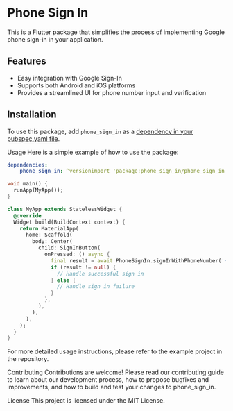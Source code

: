 # Phone Sign In

This is a Flutter package that simplifies the process of implementing Google phone sign-in in your application.

## Features

- Easy integration with Google Sign-In
- Supports both Android and iOS platforms
- Provides a streamlined UI for phone number input and verification

## Installation

To use this package, add `phone_sign_in` as a [dependency in your pubspec.yaml file](https://flutter.dev/docs/development/packages-and-plugins/using-packages).

Usage
Here is a simple example of how to use the package:

```yaml
dependencies:
    phone_sign_in: ^versionimport 'package:phone_sign_in/phone_sign_in.dart';
```

```dart
void main() {
  runApp(MyApp());
}

class MyApp extends StatelessWidget {
  @override
  Widget build(BuildContext context) {
    return MaterialApp(
      home: Scaffold(
        body: Center(
          child: SignInButton(
            onPressed: () async {
              final result = await PhoneSignIn.signInWithPhoneNumber('+1234567890');
              if (result != null) {
                // Handle successful sign in
              } else {
                // Handle sign in failure
              }
            },
          ),
        ),
      ),
    );
  }
}
```

For more detailed usage instructions, please refer to the example project in the repository.

Contributing
Contributions are welcome! Please read our contributing guide to learn about our development process, how to propose bugfixes and improvements, and how to build and test your changes to phone_sign_in.

License
This project is licensed under the MIT License.